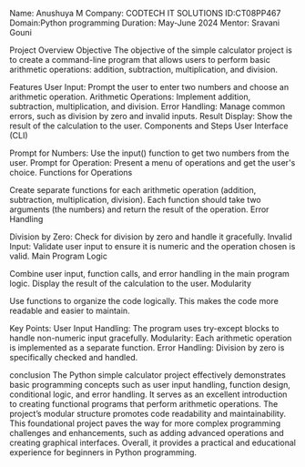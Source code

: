 Name: Anushuya M
Company: CODTECH IT SOLUTIONS
ID:CT08PP467
Domain:Python programming
Duration: May-June 2024
Mentor: Sravani Gouni


Project Overview
Objective
The objective of the simple calculator project is to create a command-line program that allows users to perform basic arithmetic operations: addition, subtraction, multiplication, and division.

Features
User Input: Prompt the user to enter two numbers and choose an arithmetic operation.
Arithmetic Operations: Implement addition, subtraction, multiplication, and division.
Error Handling: Manage common errors, such as division by zero and invalid inputs.
Result Display: Show the result of the calculation to the user.
Components and Steps
User Interface (CLI)

Prompt for Numbers: Use the input() function to get two numbers from the user.
Prompt for Operation: Present a menu of operations and get the user's choice.
Functions for Operations

Create separate functions for each arithmetic operation (addition, subtraction, multiplication, division).
Each function should take two arguments (the numbers) and return the result of the operation.
Error Handling

Division by Zero: Check for division by zero and handle it gracefully.
Invalid Input: Validate user input to ensure it is numeric and the operation chosen is valid.
Main Program Logic

Combine user input, function calls, and error handling in the main program logic.
Display the result of the calculation to the user.
Modularity

Use functions to organize the code logically.
This makes the code more readable and easier to maintain.

Key Points:
User Input Handling: The program uses try-except blocks to handle non-numeric input gracefully.
Modularity: Each arithmetic operation is implemented as a separate function.
Error Handling: Division by zero is specifically checked and handled.

conclusion
     The Python simple calculator project effectively demonstrates basic programming concepts such as user input handling, function design, conditional logic, and error handling. It serves as an excellent introduction to creating functional programs that perform arithmetic operations. The project’s modular structure promotes code readability and maintainability. This foundational project paves the way for more complex programming challenges and enhancements, such as adding advanced operations and creating graphical interfaces. Overall, it provides a practical and educational experience for beginners in Python programming.

